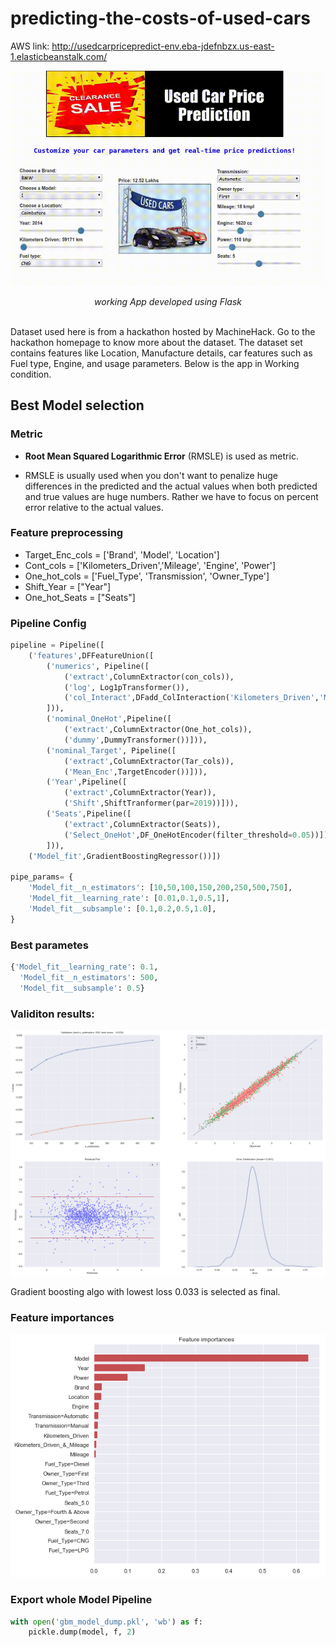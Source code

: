 # predicting-the-costs-of-used-cars

AWS link: http://usedcarpricepredict-env.eba-jdefnbzx.us-east-1.elasticbeanstalk.com/

![](Snapshots/working_app.gif)

<center><i>working App developed using Flask</i></center><br>

Dataset used here is from a hackathon hosted by MachineHack. Go to the hackathon homepage to know more about the dataset. The dataset set contains features like Location, Manufacture details, car features such as Fuel type, Engine, and usage parameters. Below is the app in Working condition.

## Best Model  selection

### Metric 
* **Root Mean Squared Logarithmic Error** (RMSLE) is used as metric.

* RMSLE is usually used when you don't want to penalize huge differences in the predicted and the actual values when both predicted and true values are huge numbers. Rather we have to focus on percent error relative to the actual values.

### Feature preprocessing

* Target_Enc_cols = ['Brand', 'Model', 'Location']
* Cont_cols = ['Kilometers_Driven','Mileage', 'Engine', 'Power']
* One_hot_cols = ['Fuel_Type', 'Transmission', 'Owner_Type']
* Shift_Year = ["Year"]
* One_hot_Seats = ["Seats"]

### Pipeline Config 

``` python
pipeline = Pipeline([
    ('features',DFFeatureUnion([
        ('numerics', Pipeline([
            ('extract',ColumnExtractor(con_cols)),
            ('log', Log1pTransformer()),
            ('col_Interact',DFadd_ColInteraction('Kilometers_Driven','Mileage'))
        ])),
        ('nominal_OneHot',Pipeline([
            ('extract',ColumnExtractor(One_hot_cols)),
            ('dummy',DummyTransformer())])),
        ('nominal_Target', Pipeline([
            ('extract',ColumnExtractor(Tar_cols)),
            ('Mean_Enc',TargetEncoder())])),
        ('Year',Pipeline([
            ('extract',ColumnExtractor(Year)),
            ('Shift',ShiftTranformer(par=2019))])),
        ('Seats',Pipeline([
            ('extract',ColumnExtractor(Seats)),
            ('Select_OneHot',DF_OneHotEncoder(filter_threshold=0.05))]))
        ])),
    ('Model_fit',GradientBoostingRegressor())])

pipe_params= {
    'Model_fit__n_estimators': [10,50,100,150,200,250,500,750],
    'Model_fit__learning_rate': [0.01,0.1,0.5,1],
    'Model_fit__subsample': [0.1,0.2,0.5,1.0],
}
```

### Best parametes

``` python
{'Model_fit__learning_rate': 0.1,
  'Model_fit__n_estimators': 500,
  'Model_fit__subsample': 0.5}
```

### Validiton results:

![](Snapshots/Best_model_validRes.png)

Gradient boosting algo with lowest loss 0.033 is selected as final.

### Feature importances

![](Snapshots/feature_importances.png)

### Export whole Model Pipeline

``` python
with open('gbm_model_dump.pkl', 'wb') as f:
    pickle.dump(model, f, 2)
```
